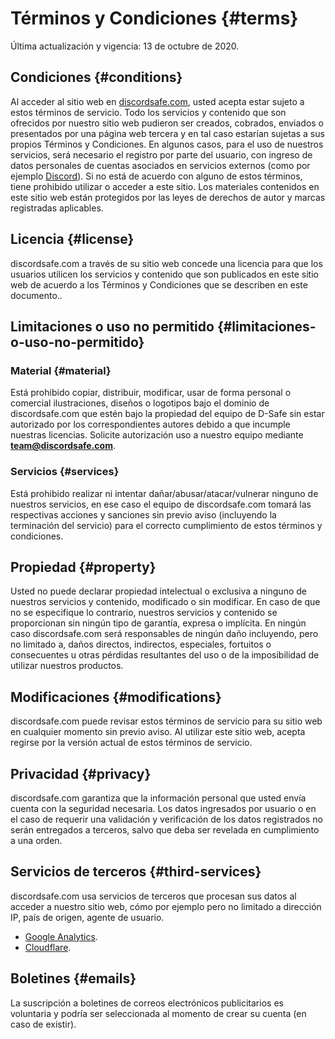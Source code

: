 # Términos y Condiciones {#terms}
Última actualización y vigencia: 13 de octubre de 2020.

## Condiciones {#conditions}
Al acceder al sitio web en [discordsafe.com](https://discordsafe.com), usted acepta estar sujeto a estos términos de servicio. Todo los servicios y contenido que son ofrecidos por nuestro sitio web pudieron ser creados, cobrados, enviados o presentados por una página web tercera y en tal caso estarían sujetas a sus propios Términos y Condiciones. 
En algunos casos, para el uso de nuestros servicios, será necesario el registro por parte del usuario, con ingreso de datos personales de cuentas asociados en servicios externos (como por ejemplo [Discord](https://discord.com/)).
Si no está de acuerdo con alguno de estos términos, tiene prohibido utilizar o acceder a este sitio. Los materiales contenidos en este sitio web están protegidos por las leyes de derechos de autor y marcas registradas aplicables.

## Licencia {#license}
discordsafe.com a través de su sitio web concede una licencia para que los usuarios utilicen los servicios y contenido que son publicados en este sitio web de acuerdo a los Términos y Condiciones que se describen en este documento..

## Limitaciones o uso no permitido {#limitaciones-o-uso-no-permitido}
### Material {#material}
Está prohibido copiar, distribuir, modificar, usar de forma personal o comercial ilustraciones, diseños o logotipos bajo el dominio de discordsafe.com que estén bajo la propiedad del equipo de D-Safe sin estar autorizado por los correspondientes autores debido a que incumple nuestras licencias. Solicite autorización uso a nuestro equipo mediante **team@discordsafe.com**.

### Servicios {#services}
Está prohibido realizar ni intentar dañar/abusar/atacar/vulnerar ninguno de nuestros servicios, en ese caso el equipo de discordsafe.com tomará las respectivas acciones y sanciones sin previo aviso (incluyendo la terminación del servicio) para el correcto cumplimiento de estos términos y condiciones.

## Propiedad {#property}
Usted no puede declarar propiedad intelectual o exclusiva a ninguno de nuestros servicios y contenido, modificado o sin modificar. En caso de que no se especifique lo contrario, nuestros servicios y contenido se proporcionan sin ningún tipo de garantía, expresa o implícita. En ningún caso discordsafe.com será responsables de ningún daño incluyendo, pero no limitado a, daños directos, indirectos, especiales, fortuitos o consecuentes u otras pérdidas resultantes del uso o de la imposibilidad de utilizar nuestros productos.

## Modificaciones {#modifications}
discordsafe.com puede revisar estos términos de servicio para su sitio web en cualquier momento sin previo aviso. Al utilizar este sitio web, acepta regirse por la versión actual de estos términos de servicio.

## Privacidad {#privacy}
discordsafe.com garantiza que la información personal que usted envía cuenta con la seguridad necesaria. Los datos ingresados por usuario o en el caso de requerir una validación y verificación de los datos registrados no serán entregados a terceros, salvo que deba ser revelada en cumplimiento a una orden.

## Servicios de terceros {#third-services}
discordsafe.com usa servicios de terceros que procesan sus datos al acceder a nuestro sitio web, cómo por ejemplo pero no limitado a dirección IP, país de origen, agente de usuario.
 - [Google Analytics](https://policies.google.com/technologies/partner-sites).
 - [Cloudflare](https://www.cloudflare.com/es-es/privacypolicy/).

## Boletines {#emails}
La suscripción a boletines de correos electrónicos publicitarios es voluntaria y podría ser seleccionada al momento de crear su cuenta (en caso de existir).